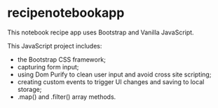 # recipenotebookapp

This notebook recipe app uses Bootstrap and Vanilla JavaScript. 

This JavaScript project includes: 
- the Bootstrap CSS framework;
- capturing form input;
- using Dom Purify to clean user input and avoid cross site scripting;
- creating custom events to trigger UI changes and saving to local storage;
- .map() and .filter() array methods.
